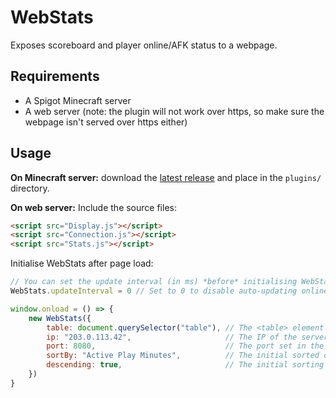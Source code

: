 # WebStats
Exposes scoreboard and player online/AFK status to a webpage.

## Requirements
- A Spigot Minecraft server
- A web server (note: the plugin will not work over https, so make sure the webpage isn't served over https either)

## Usage
**On Minecraft server:** download the [latest release][1] and place in the `plugins/` directory.

**On web server:**
Include the source files:
```html
<script src="Display.js"></script>
<script src="Connection.js"></script>
<script src="Stats.js"></script>
```

Initialise WebStats after page load:
```js
// You can set the update interval (in ms) *before* initialising WebStats (optional, default 10000)
WebStats.updateInterval = 0 // Set to 0 to disable auto-updating online player list

window.onload = () => {
	new WebStats({
		table: document.querySelector("table"), // The <table> element to use (required)
		ip: "203.0.113.42",                     // The IP of the server (required)
		port: 8080,                             // The port set in the config.yml on the server (required)
		sortBy: "Active Play Minutes",          // The initial sorted objective (optional, default "Player")
		descending: true,                       // The initial sorting direction (optional, default false)
	})
}
```

[1]: https://github.com/Dantevg/WebStats/releases
